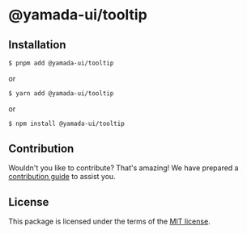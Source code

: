 # @yamada-ui/tooltip

## Installation

```sh
$ pnpm add @yamada-ui/tooltip
```

or

```sh
$ yarn add @yamada-ui/tooltip
```

or

```sh
$ npm install @yamada-ui/tooltip
```

## Contribution

Wouldn't you like to contribute? That's amazing! We have prepared a [contribution guide](https://github.com/yamada-ui/yamada-ui/blob/main/CONTRIBUTING.md) to assist you.

## License

This package is licensed under the terms of the
[MIT license](https://github.com/yamada-ui/yamada-ui/blob/main/LICENSE).
